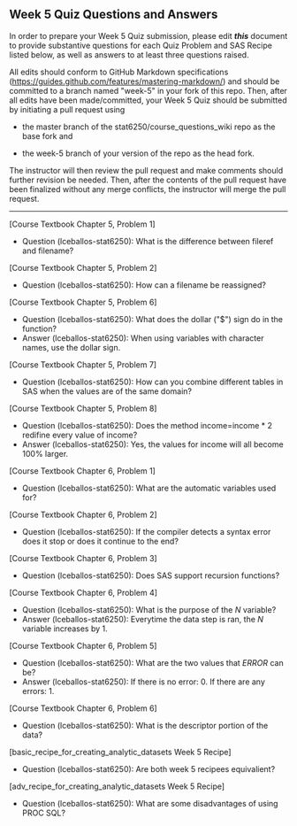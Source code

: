 ## Week 5 Quiz Questions and Answers

In order to prepare your Week 5 Quiz submission, please edit ***this*** document to provide substantive questions for each Quiz Problem and SAS Recipe listed below, as well as answers to at least three questions raised.

All edits should conform to GitHub Markdown specifications (https://guides.github.com/features/mastering-markdown/) and should be committed to a branch named "week-5" in your fork of this repo. Then, after all edits have been made/committed, your Week 5 Quiz should be submitted by initiating a pull request using

- the master branch of the stat6250/course_questions_wiki repo as the base fork and

- the week-5 branch of your version of the repo as the head fork.

The instructor will then review the pull request and make comments should further revision be needed. Then, after the contents of the pull request have been finalized without any merge conflicts, the instructor will merge the pull request.

********************************************************************************



[Course Textbook Chapter 5, Problem 1]
- Question (lceballos-stat6250): What is the difference between fileref and filename?



[Course Textbook Chapter 5, Problem 2]
- Question (lceballos-stat6250): How can a filename be reassigned?



[Course Textbook Chapter 5, Problem 6]
- Question (lceballos-stat6250): What does the dollar ("$") sign do in the function?
- Answer (lceballos-stat6250): When using variables with character names, use the dollar sign.



[Course Textbook Chapter 5, Problem 7]
- Question (lceballos-stat6250): How can you combine different tables in SAS when the values are of the same domain?



[Course Textbook Chapter 5, Problem 8]
- Question (lceballos-stat6250): Does the method income=income * 2 redifine every value of income?
- Answer (lceballos-stat6250): Yes, the values for income will all become 100% larger.



[Course Textbook Chapter 6, Problem 1]
- Question (lceballos-stat6250): What are the automatic variables used for?



[Course Textbook Chapter 6, Problem 2]
- Question (lceballos-stat6250): If the compiler detects a syntax error does it stop or does it continue to the end?



[Course Textbook Chapter 6, Problem 3]
- Question (lceballos-stat6250): Does SAS support recursion functions?



[Course Textbook Chapter 6, Problem 4]
- Question (lceballos-stat6250): What is the purpose of the _N_ variable?
- Answer (lceballos-stat6250): Everytime the data step is ran, the _N_ variable increases by 1.


[Course Textbook Chapter 6, Problem 5]
- Question (lceballos-stat6250): What are the two values that _ERROR_ can be?
- Answer (lceballos-stat6250): If there is no error: 0. If there are any errors: 1.



[Course Textbook Chapter 6, Problem 6]
- Question (lceballos-stat6250): What is the descriptor portion of the data?



[basic_recipe_for_creating_analytic_datasets Week 5 Recipe]
- Question (lceballos-stat6250): Are both week 5 recipees equivalient?



[adv_recipe_for_creating_analytic_datasets Week 5 Recipe]
- Question (lceballos-stat6250): What are some disadvantages of using PROC SQL?


